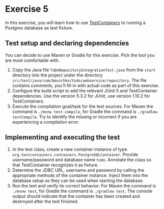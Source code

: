 # Exercise 5

In this exercise, you will learn how to use [TestContainers](https://www.testcontainers.org/) to running a Postgres database as test fixture.

## Test setup and declaring dependencies

You can decide to use Maven or Gradle for this exercise. Pick the tool you are most comfortable with.

1. Copy the Java file `ToDoRepositoryIntegrationTest.java` from the `start` directory into the project under the directory `src/test/java/com/bmuschko/todo/webservice/repository`. The file contains comments, you'll fill in with actual code as part of this exercise.
2. Configure the build script to add the relevant JUnit 5 and TestContainer dependencies. Use the version 5.3.2 for JUnit, use version 1.10.2 for TestContainers.
3. Execute the compilation goal/task for the test sources. For Maven the command is `./mvnw test-compile`, for Gradle the command is `./gradlew testCompile`. Try to identify the missing or incorrect if you are experiencing a compilation error.

## Implementing and executing the test

1. In the test class, create a new container instance of type `org.testcontainers.containers.PostgreSQLContainer`. Provide username/password and database name `todo`. Annotate the class so that TestContainer recognizes it as fixture.
2. Determine the JDBC URL, username and password by calling the appropriate methods of the container instance. Inject them into the database setup so they can be used when starting the database.
3. Run the test and verify its correct behavior. For Maven the command is `./mvnw test`, for Gradle the command is `./gradlew test`. The console output should indicate that the container has been created and destroyed after the test finished.